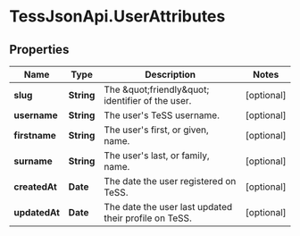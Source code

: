 # TessJsonApi.UserAttributes

## Properties

Name | Type | Description | Notes
------------ | ------------- | ------------- | -------------
**slug** | **String** | The \&quot;friendly\&quot; identifier of the user. | [optional] 
**username** | **String** | The user&#39;s TeSS username. | [optional] 
**firstname** | **String** | The user&#39;s first, or given, name. | [optional] 
**surname** | **String** | The user&#39;s last, or family, name. | [optional] 
**createdAt** | **Date** | The date the user registered on TeSS. | [optional] 
**updatedAt** | **Date** | The date the user last updated their profile on TeSS. | [optional] 


